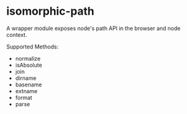 # isomorphic-path
A wrapper module exposes node's path API in the browser and node context.

Supported Methods:
 * normalize
 * isAbsolute
 * join
 * dirname
 * basename
 * extname
 * format
 * parse
